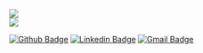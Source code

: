 <a href="https://github.com/arthur-art">
  <img src="https://github-readme-stats.vercel.app/api?username=arthur-art&custom_title=My Github Statics&show_icons=true&theme=radical&include_all_commits=true&count_private=true" />
  <br/>
    <img
      src="https://github-readme-stats.vercel.app/api/top-langs/?username=arthur-art&layout=compact&langs_count=99&theme=radical" />
    </br>
</a>

[![Github Badge](https://img.shields.io/badge/-Github-000?style=flat-square&logo=Github&logoColor=white&link=https://github.com/arthur-art)](https://github.com/arthur-art)
[![Linkedin Badge](https://img.shields.io/badge/-LinkedIn-blue?style=flat-square&logo=Linkedin&logoColor=white&link=https://www.linkedin.com/in/arthur-teixeira-santos-silva-167189177/)](https://www.linkedin.com/in/arthur-teixeira-santos-silva-167189177/)
[![Gmail Badge](https://img.shields.io/badge/-Gmail-c14438?style=flat-square&logo=Gmail&logoColor=white&link=mailto:arthurteixeira.guts@gmail.com)](mailto:arthurteixeira.guts@gmail.com)


